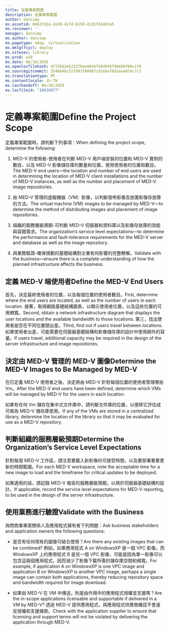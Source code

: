 ```yaml
---
title: 定義專案範圍
description: 定義專案範圍
author: dansimp
ms.assetid: 84637d2a-2e30-417d-b150-dc81f414b3a5
ms.reviewer: ''
manager: dansimp
ms.author: dansimp
ms.pagetype: mdop, virtualization
ms.mktglfcycl: deploy
ms.sitesec: library
ms.prod: w10
ms.date: 06/16/2016
ms.openlocfilehash: 4f33562452327bba9036f56d9f6f96650f00c1f0
ms.sourcegitcommit: 354664bc527d93f80687cd2eba70d1eea024c7c3
ms.translationtype: MT
ms.contentlocale: zh-TW
ms.lasthandoff: 06/26/2020
ms.locfileid: "10810077"
---
```

# <span data-ttu-id="3cce0-103">定義專案範圍</span><span class="sxs-lookup"><span data-stu-id="3cce0-103">Define the Project Scope</span></span>


<span data-ttu-id="3cce0-104">定義專案範圍時，請判斷下列事項：</span><span class="sxs-lookup"><span data-stu-id="3cce0-104">When defining the project scope, determine the following:</span></span>

1.  <span data-ttu-id="3cce0-105">MED-V 的使用者-使用者在判斷 MED-V 用戶端安裝的位置和 MED-V 實例的數目，以及 MED-V 影像儲存庫的數量和位置，使用使用者的位置和數目。</span><span class="sxs-lookup"><span data-stu-id="3cce0-105">The MED-V end users—the location and number of end users are used in determining the location of MED-V client installations and the number of MED-V instances, as well as the number and placement of MED-V image repositories.</span></span>

2.  <span data-ttu-id="3cce0-106">由 MED-V 管理的虛擬機器（VM）影像，以判斷發佈影像及放置影像存放庫的方法。</span><span class="sxs-lookup"><span data-stu-id="3cce0-106">The virtual machine (VM) images to be managed by MED-V—to determine the method of distributing images and placement of image repositories.</span></span>

3.  <span data-ttu-id="3cce0-107">組織的服務層級預期-可判斷 MED-V 伺服器和資料庫以及影像存放庫的效能與容錯需求。</span><span class="sxs-lookup"><span data-stu-id="3cce0-107">The organization’s service level expectations—to determine the performance and fault-tolerance requirements for the MED-V server and database as well as the image repository.</span></span>

4.  <span data-ttu-id="3cce0-108">與業務驗證-確保規劃的基礎結構對企業有何影響的完整瞭解。</span><span class="sxs-lookup"><span data-stu-id="3cce0-108">Validate with the business—ensure there is a complete understanding of how the planned infrastructure affects the business.</span></span>

## <span data-ttu-id="3cce0-109">定義 MED-V 端使用者</span><span class="sxs-lookup"><span data-stu-id="3cce0-109">Define the MED-V End Users</span></span>


<span data-ttu-id="3cce0-110">首先，決定最終使用者的位置，以及每個位置的使用者數目。</span><span class="sxs-lookup"><span data-stu-id="3cce0-110">First, determine where the end users are located, as well as the number of users in each location.</span></span> <span data-ttu-id="3cce0-111">接著，取得網路基礎結構圖表，以顯示使用者位置，以及這些位置的可用頻寬。</span><span class="sxs-lookup"><span data-stu-id="3cce0-111">Second, obtain a network infrastructure diagram that displays the user locations and the available bandwidth to those locations.</span></span> <span data-ttu-id="3cce0-112">第三，找出使用者是否在不同位置間出差。</span><span class="sxs-lookup"><span data-stu-id="3cce0-112">Third, find out if users travel between locations.</span></span> <span data-ttu-id="3cce0-113">如果使用者出差，可能需要在伺服器基礎結構和影像儲存庫的設計中使用額外的容量。</span><span class="sxs-lookup"><span data-stu-id="3cce0-113">If users travel, additional capacity may be required in the design of the server infrastructure and image repositories.</span></span>

## <span data-ttu-id="3cce0-114">決定由 MED-V 管理的 MED-V 圖像</span><span class="sxs-lookup"><span data-stu-id="3cce0-114">Determine the MED-V Images to Be Managed by MED-V</span></span>


<span data-ttu-id="3cce0-115">在已定義 MED-V 使用者之後，決定將由 MED-V 針對每個位置的使用者管理哪些 Vm。</span><span class="sxs-lookup"><span data-stu-id="3cce0-115">After the MED-V end users have been defined, determine which VMs will be managed by MED-V for the users in each location.</span></span>

<span data-ttu-id="3cce0-116">如果有任何 Vm 儲存在集中式文件庫中，請判斷文件庫的位置，以便將它評估成可做為 MED-V 儲存庫使用。</span><span class="sxs-lookup"><span data-stu-id="3cce0-116">If any of the VMs are stored in a centralized library, determine the location of the library so that it may be evaluated for use as a MED-V repository.</span></span>

## <a href="" id="determine-the-organization-s-service-level-expectations"></a><span data-ttu-id="3cce0-117">判斷組織的服務層級預期</span><span class="sxs-lookup"><span data-stu-id="3cce0-117">Determine the Organization’s Service Level Expectations</span></span>


<span data-ttu-id="3cce0-118">針對每個 MED-V 工作區，請注意要載入新影像的可接受時間，以及要部署重要更新的時間範圍。</span><span class="sxs-lookup"><span data-stu-id="3cce0-118">For each MED-V workspace, note the acceptable time for a new image to load and the timeframe for critical updates to be deployed.</span></span>

<span data-ttu-id="3cce0-119">如果適用的話，請記錄 MED-V 報告的服務層級預期，以用於伺服器基礎結構的設計。</span><span class="sxs-lookup"><span data-stu-id="3cce0-119">If applicable, record the service level expectations for MED-V reporting, to be used in the design of the server infrastructure.</span></span>

## <span data-ttu-id="3cce0-120">使用業務進行驗證</span><span class="sxs-lookup"><span data-stu-id="3cce0-120">Validate with the Business</span></span>


<span data-ttu-id="3cce0-121">詢問商業專案關係人及應用程式擁有者下列問題：</span><span class="sxs-lookup"><span data-stu-id="3cce0-121">Ask business stakeholders and application owners the following questions:</span></span>

-   <span data-ttu-id="3cce0-122">是否有任何現有的圖像可結合使用？</span><span class="sxs-lookup"><span data-stu-id="3cce0-122">Are there any existing images that can be combined?</span></span> <span data-ttu-id="3cce0-123">例如，如果應用程式 A on WindowsXP 是一個 VPC 影像，而 WindowsXP 上的應用程式 B 是另一個 VPC 影像，可能是因為單一影像可以包含這兩個應用程式，因而減少了影像下載所需的儲存庫空間和頻寬。</span><span class="sxs-lookup"><span data-stu-id="3cce0-123">For example, if application A on WindowsXP is one VPC image and application B on WindowsXP is another VPC image, perhaps a single image can contain both applications, thereby reducing repository space and bandwidth required for image download.</span></span>

-   <span data-ttu-id="3cce0-124">如果由 MED-V 在 VM 中傳送，則是由作用中的應用程式授權並支援嗎？</span><span class="sxs-lookup"><span data-stu-id="3cce0-124">Are the in-scope applications licensable and supportable if delivered in a VM by MED-V?</span></span> <span data-ttu-id="3cce0-125">透過 MED-V 提供應用程式，與應用程式供應商確認不會違反授權和支援條款。</span><span class="sxs-lookup"><span data-stu-id="3cce0-125">Check with the application supplier to ensure that licensing and support terms will not be violated by delivering the application through MED-V.</span></span>

 

 





